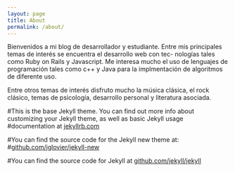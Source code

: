 ```yaml
---
layout: page
title: About
permalink: /about/
---
```


Bienvenidos a mi blog de desarrollador y estudiante.
Entre mis principales temas de interés se encuentra el desarrollo web con tec-
nologías tales como Ruby on Rails y Javascript. Me interesa mucho el uso de
lenguajes de programación tales como c++ y Java para la implmentación de
algoritmos de diferente uso.

Entre otros temas de interés disfruto mucho la música clásica, el rock clásico,
temas de psicología, desarrollo personal y literatura asociada.


#This is the base Jekyll theme. You can find out more info about customizing your Jekyll theme, as well as basic Jekyll usage #documentation at [jekyllrb.com](http://jekyllrb.com/)

#You can find the source code for the Jekyll new theme at: #[github.com/jglovier/jekyll-new](https://github.com/jglovier/jekyll-new)

#You can find the source code for Jekyll at [github.com/jekyll/jekyll](https://github.com/jekyll/jekyll)
